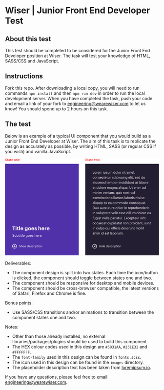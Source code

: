 # Wiser | Junior Front End Developer Test

## About this test

This test should be completed to be considered for the Junior Front End Developer position at Wiser. The task will test your knowledge of HTML, SASS/CSS and JavaScript.

## Instructions

Fork this repo. After downloading a local copy, you will need to run commands `npm install` and then `npm run dev` in order to run the local development server. When you have completed the task, push your code and email a link of your fork to engineering@wearewiser.com to let us know! You should spend up to 2 hours on this task.

## The test

Below is an example of a typical UI component that you would build as a Junior Front End Developer at Wiser. The aim of this task is to replicate the design as accurately as possible, by writing HTML, SASS (or regular CSS if you wish) and vanilla JavaScript.

![UI component](src/assets/images/design.png)

Deliverables:

- The component design is split into two states. Each time the icon/button is clicked, the component should toggle between states one and two.
- The component should be responsive for desktop and mobile devices.
- The component should be cross-browser compatible, the latest versions of Safari, Firefox and Chrome is fine.

Bonus points:

- Use SASS/CSS transitions and/or animations to transition between the component states one and two.

Notes:

- Other than those already installed, no external libraries/packages/plugins should be used to build this component.
- The HEX colour codes used in this design are `#5031AA`, `#231E32` and `#FFFFFFF`.
- The `font-family` used in this design can be found in `fonts.scss`.
- The icon used in this design can be found in the `images` directory.
- The placeholder description text has been taken from [loremipsum.io](https://loremipsum.io/).

If you have any questions, please feel free to email engineering@wearewiser.com.
